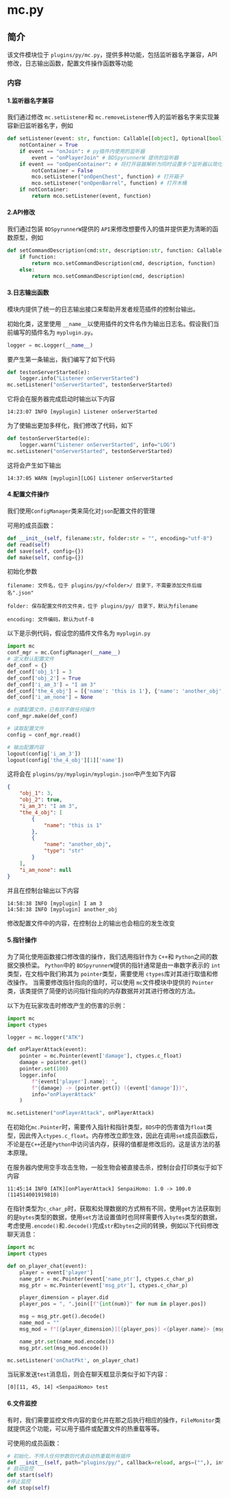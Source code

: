 # mc.py

## 简介

该文件模块位于 ``plugins/py/mc.py``，提供多种功能，包括监听器名字兼容，API修改，日志输出函数，配置文件操作函数等功能

### 内容

#### 1.监听器名字兼容

我们通过修改 ``mc.setListener``和 ``mc.removeListener``传入的监听器名字来实现兼容新旧监听器名字，例如

```python
def setListener(event: str, function: Callable[[object], Optional[bool]]) -> None:
    notContainer = True
    if event == "onJoin": # py插件内使用的监听器
        event = "onPlayerJoin" # BDSpyrunnerW 提供的监听器
    if event == "onOpenContainer": # 将打开容器解析为同时设置多个监听器以简化代码
        notContainer = False
        mco.setListener("onOpenChest", function) # 打开箱子
        mco.setListener("onOpenBarrel", function) # 打开木桶
    if notContainer:
        return mco.setListener(event, function)
```

#### 2.API修改

我们通过包装 ``BDSpyrunnerW``提供的 ``API``来修改想要传入的值并提供更为清晰的函数原型，例如

```python
def setCommandDescription(cmd:str, description:str, function: Callable[[object], Optional[bool]] = None) -> None:
    if function:
        return mco.setCommandDescription(cmd, description, function)
    else:
        return mco.setCommandDescription(cmd, description)
```

#### 3.日志输出函数

模块内提供了统一的日志输出接口来帮助开发者规范插件的控制台输出。

初始化类，这里使用 ``__name__``以使用插件的文件名作为输出日志名。假设我们当前编写的插件名为 ``myplugin.py``。

```python
logger = mc.Logger(__name__)
```

要产生第一条输出，我们编写了如下代码

```python
def testonServerStarted(e):
    logger.info("Listener onServerStarted")
mc.setListener("onServerStarted", testonServerStarted)
```

它将会在服务器完成启动时输出以下内容

```plaintext
14:23:07 INFO [myplugin] Listener onServerStarted
```

为了使输出更加多样化，我们修改了代码，如下

```python
def testonServerStarted(e):
    logger.warn("Listener onServerStarted", info="LOG")
mc.setListener("onServerStarted", testonServerStarted)
```

这将会产生如下输出

```plaintext
14:37:05 WARN [myplugin][LOG] Listener onServerStarted
```

#### 4.配置文件操作

我们使用``ConfigManager``类来简化对``json``配置文件的管理

可用的成员函数：

```python
def __init__(self, filename:str, folder:str = "", encoding="utf-8")
def read(self)
def save(self, config={})
def make(self, config={})
```

初始化参数

```plaintext
filename: 文件名，位于 plugins/py/<folder>/ 目录下，不需要添加文件后缀名".json"
```

```plaintext
folder: 保存配置文件的文件夹，位于 plugins/py/ 目录下，默认为filename
```

```plaintext
encoding: 文件编码，默认为utf-8
```

以下是示例代码，假设您的插件文件名为 ``myplugin.py``

```python
import mc
conf_mgr = mc.ConfigManager(__name__)
# 定义默认配置文件
def_conf = {}
def_conf['obj_1'] = 3
def_conf['obj_2'] = True
def_conf['i_am_3'] = "I am 3"
def_conf['the_4_obj'] = [{'name': 'this is 1'}, {'name': 'another_obj', 'type': 'str'}]
def_conf['i_am_none'] = None

# 创建配置文件，已有则不做任何操作
conf_mgr.make(def_conf)

# 读取配置文件
config = conf_mgr.read()

# 输出配置内容
logout(config['i_am_3'])
logout(config['the_4_obj'][1]['name'])
```

这将会在 ``plugins/py/myplugin/myplugin.json``中产生如下内容

```json
{
    "obj_1": 3,
    "obj_2": true,
    "i_am_3": "I am 3",
    "the_4_obj": [
        {
            "name": "this is 1"
        },
        {
            "name": "another_obj",
            "type": "str"
        }
    ],
    "i_am_none": null
}
```

并且在控制台输出以下内容

```plaintext
14:58:38 INFO [myplugin] I am 3
14:58:38 INFO [myplugin] another_obj
```

修改配置文件中的内容，在控制台上的输出也会相应的发生改变

#### 5.指针操作

为了简化使用函数接口修改值的操作，我们选用指针作为 ``C++``和 ``Python``之间的数据交换桥梁。
``Python``中的 ``BDSpyrunnerW``提供的指针通常是由一串数字表示的 ``int``类型，在文档中我们称其为 ``pointer``类型，需要使用 ``ctypes``库对其进行取值和修改操作。
当需要修改指针指向的值时，可以使用 ``mc``文件模块中提供的 ``Pointer``类，该类提供了简便的访问指针指向的内存数据并对其进行修改的方法。

以下为在玩家攻击时修改产生的伤害的示例：

```python
import mc
import ctypes

logger = mc.logger("ATK")

def onPlayerAttack(event):
    pointer = mc.Pointer(event['damage'], ctypes.c_float)
    damage = pointer.get()
    pointer.set(100)
    logger.info(
        f"{event['player'].name}: ",
        f"{damage} -> {pointer.get()} ({event['damage']})",
        info="onPlayerAttack"
    )

mc.setListener("onPlayerAttack", onPlayerAttack)
```

在初始化``mc.Pointer``时，需要传入指针和指针类型，``BDS``中的伤害值为``float``类型，因此传入``ctypes.c_float``。内存修改立即生效，因此在调用``set``成员函数后，不论是在``C++``还是``Python``中访问该内存，获得的值都是修改后的。这是该方法的基本原理。

在服务器内使用空手攻击生物，一般生物会被直接击杀，控制台会打印类似于如下内容

```plaintext
11:45:14 INFO [ATK][onPlayerAttack] SenpaiHomo: 1.0 -> 100.0 (114514001919810)
```

在指针类型为``c_char_p``时，获取和处理数据的方式稍有不同，使用``get``方法获取到的是``bytes``类型的数据，使用``set``方法设置值时也同样需要传入``bytes``类型的数据，考虑使用``.encode()``和``.decode()``完成``str``和``bytes``之间的转换，例如以下代码修改聊天消息：

```python
import mc
import ctypes

def on_player_chat(event):
    player = event['player']
    name_ptr = mc.Pointer(event['name_ptr'], ctypes.c_char_p)
    msg_ptr = mc.Pointer(event['msg_ptr'], ctypes.c_char_p)

    player_dimension = player.did
    player_pos = ", ".join([f"{int(num)}" for num in player.pos])

    msg = msg_ptr.get().decode()
    name_mod = ""
    msg_mod = f"[{player_dimension}][{player_pos}] <{player.name}> {msg}"

    name_ptr.set(name_mod.encode())
    msg_ptr.set(msg_mod.encode())

mc.setListener('onChatPkt', on_player_chat)
```

当玩家发送``test``消息后，则会在聊天框显示类似于如下内容：
```plaintext
[0][11, 45, 14] <SenpaiHomo> test
```

#### 6.文件监控

有时，我们需要监控文件内容的变化并在那之后执行相应的操作，``FileMonitor``类就提供这个功能，可以用于插件或配置文件的热重载等等。

可使用的成员函数：

```python
# 初始化，不传入任何参数则代表自动热重载所有插件
def __init__(self, path="plugins/py/", callback=reload, args=("",), interval=1)
# 启动监控
def start(self)
#停止监控
def stop(self)
```
